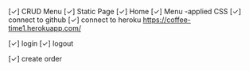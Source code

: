 [✓] CRUD Menu
[✓] Static Page
    [✓] Home
    [✓] Menu
-applied CSS
[✓] connect to github
[✓] connect to heroku
https://coffee-time1.herokuapp.com/

[✓] login 
[✓] logout

[✓] create order